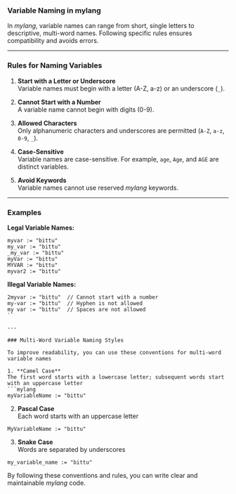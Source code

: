 ### Variable Naming in mylang  

In *mylang*, variable names can range from short, single letters to descriptive, multi-word names. Following specific rules ensures compatibility and avoids errors.  

---

### Rules for Naming Variables  
1. **Start with a Letter or Underscore**  
   Variable names must begin with a letter (A-Z, a-z) or an underscore (`_`).  

2. **Cannot Start with a Number**  
   A variable name cannot begin with digits (0-9).  

3. **Allowed Characters**  
   Only alphanumeric characters and underscores are permitted (`A-Z`, `a-z`, `0-9`, `_`).  

4. **Case-Sensitive**  
   Variable names are case-sensitive. For example, `age`, `Age`, and `AGE` are distinct variables.  

5. **Avoid Keywords**  
   Variable names cannot use reserved *mylang* keywords.  

---

### Examples  

**Legal Variable Names:**  
```mylang
myvar := "bittu"
my_var := "bittu"
_my_var := "bittu"
myVar := "bittu"
MYVAR := "bittu"
myvar2 := "bittu"
```

**Illegal Variable Names:**  
```mylang
2myvar := "bittu"  // Cannot start with a number
my-var := "bittu"  // Hyphen is not allowed
my var := "bittu"  // Spaces are not allowed
``

---

### Multi-Word Variable Naming Styles  

To improve readability, you can use these conventions for multi-word variable names  

1. **Camel Case**  
The first word starts with a lowercase letter; subsequent words start with an uppercase letter  
```mylang
myVariableName := "bittu"
```

2. **Pascal Case**  
Each word starts with an uppercase letter  
```mylang
MyVariableName := "bittu"
```

3. **Snake Case**  
Words are separated by underscores  
```mylang
my_variable_name := "bittu"
```  

By following these conventions and rules, you can write clear and maintainable *mylang* code.